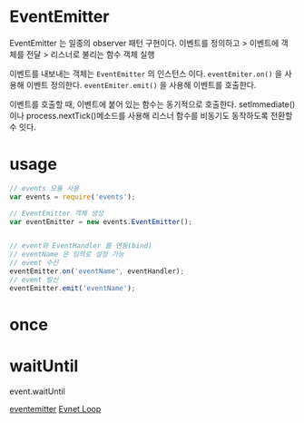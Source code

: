 # EventEmitter
EventEmitter 는 일종의 observer 패턴 구현이다.
이벤트를 정의하고 > 이벤트에 객체를 전달 > 리스너로 불리는 함수 객체 실행

이벤트를 내보내는 객체는 `EventEmitter` 의 인스턴스 이다.
`eventEmiter.on()` 을 사용해 이벤트 정의한다.
`eventEmiter.emit()` 을 사용해 이벤트를 호출한다.

이벤트를 호출할 때, 이벤트에 붙어 있는 함수는 동기적으로 호출한다.
setImmediate()이나 process.nextTick()메소드를 사용해 리스너 함수를 비동기도 동작하도록 전환할 수 잇다.


# usage
```js
// events 모듈 사용
var events = require('events');

// EventEmitter 객체 생성
var eventEmitter = new events.EventEmitter();


// event와 EventHandler 를 연동(bind)
// eventName 은 임의로 설정 가능
// event 수신
eventEmitter.on('eventName', eventHandler);
// event 발신
eventEmitter.emit('eventName');
```

# once

# waitUntil
event.waitUntil

[eventemitter](https://www.haruair.com/blog/3396)
[Evnet Loop](https://velopert.com/267)
